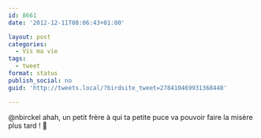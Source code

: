 ```yaml
---
id: 8661
date: '2012-12-11T08:06:43+01:00'

layout: post
categories:
  - Vis ma vie
tags:
  - tweet
format: status
publish_social: no
guid: 'http://tweets.local/?birdsite_tweet=278410469931368448'

---
```


@nbirckel ahah, un petit frère à qui ta petite puce va pouvoir faire la misère plus tard ! 🙂